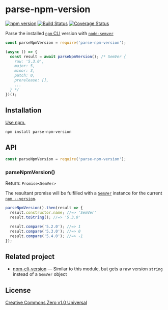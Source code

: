 # parse-npm-version

[![npm version](https://img.shields.io/npm/v/parse-npm-version.svg)](https://www.npmjs.com/package/parse-npm-version)
[![Build Status](https://travis-ci.org/shinnn/parse-npm-version.svg?branch=master)](https://travis-ci.org/shinnn/parse-npm-version)
[![Coverage Status](https://img.shields.io/coveralls/shinnn/parse-npm-version.svg)](https://coveralls.io/github/shinnn/parse-npm-version?branch=master)

Parse the installed [`npm` CLI](https://github.com/npm/npm) version with [`node-semver`](https://github.com/npm/node-semver)

```javascript
const parseNpmVersion = require('parse-npm-version');

(async () => {
  const result = await parseNpmVersion(); /* SemVer {
    raw: '5.3.0',
    major: 5,
    minor: 3,
    patch: 0,
    prerelease: [],
    ...
  } */
})();
```

## Installation

[Use npm.](https://docs.npmjs.com/cli/install)

```
npm install parse-npm-version
```

## API

```javascript
const parseNpmVersion = require('parse-npm-version');
```

### parseNpmVersion()

Return: `Promise<SemVer>`

The resultant promise will be fulfilled with a [`SemVer`](https://github.com/npm/node-semver/blob/v5.4.1/semver.js#L272) instance for the current [`npm --version`](https://docs.npmjs.com/misc/config#version).

```javascript
parseNpmVersion().then(result => {
  result.constructor.name; //=> 'SemVer'
  result.toString(); //=> '5.3.0'

  result.compare('5.2.0'); //=> 1
  result.compare('5.3.0'); //=> 0
  result.compare('5.4.0'); //=> -1
});
```

## Related project

* [npm-cli-version](https://github.com/shinnn/npm-cli-version) — Similar to this module, but gets a raw version `string` instead of a `SemVer` object

## License

[Creative Commons Zero v1.0 Universal](https://creativecommons.org/publicdomain/zero/1.0/deed)
